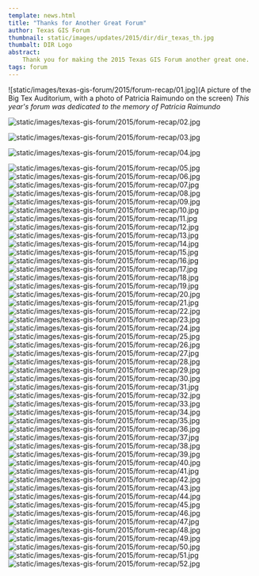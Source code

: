 ```yaml
---
template: news.html
title: "Thanks for Another Great Forum"
author: Texas GIS Forum
thumbnail: static/images/updates/2015/dir/dir_texas_th.jpg
thumbalt: DIR Logo
abstract:
    Thank you for making the 2015 Texas GIS Forum another great one.
tags: forum
---
```

![static/images/texas-gis-forum/2015/forum-recap/01.jpg](A picture of the Big Tex Auditorium, with a photo of Patricia Raimundo on the screen)
*This year's forum was dedicated to the memory of Patricia Raimundo*

![static/images/texas-gis-forum/2015/forum-recap/02.jpg]()

![static/images/texas-gis-forum/2015/forum-recap/03.jpg]()

![static/images/texas-gis-forum/2015/forum-recap/04.jpg]()

![static/images/texas-gis-forum/2015/forum-recap/05.jpg]()
![static/images/texas-gis-forum/2015/forum-recap/06.jpg]()
![static/images/texas-gis-forum/2015/forum-recap/07.jpg]()
![static/images/texas-gis-forum/2015/forum-recap/08.jpg]()
![static/images/texas-gis-forum/2015/forum-recap/09.jpg]()
![static/images/texas-gis-forum/2015/forum-recap/10.jpg]()
![static/images/texas-gis-forum/2015/forum-recap/11.jpg]()
![static/images/texas-gis-forum/2015/forum-recap/12.jpg]()
![static/images/texas-gis-forum/2015/forum-recap/13.jpg]()
![static/images/texas-gis-forum/2015/forum-recap/14.jpg]()
![static/images/texas-gis-forum/2015/forum-recap/15.jpg]()
![static/images/texas-gis-forum/2015/forum-recap/16.jpg]()
![static/images/texas-gis-forum/2015/forum-recap/17.jpg]()
![static/images/texas-gis-forum/2015/forum-recap/18.jpg]()
![static/images/texas-gis-forum/2015/forum-recap/19.jpg]()
![static/images/texas-gis-forum/2015/forum-recap/20.jpg]()
![static/images/texas-gis-forum/2015/forum-recap/21.jpg]()
![static/images/texas-gis-forum/2015/forum-recap/22.jpg]()
![static/images/texas-gis-forum/2015/forum-recap/23.jpg]()
![static/images/texas-gis-forum/2015/forum-recap/24.jpg]()
![static/images/texas-gis-forum/2015/forum-recap/25.jpg]()
![static/images/texas-gis-forum/2015/forum-recap/26.jpg]()
![static/images/texas-gis-forum/2015/forum-recap/27.jpg]()
![static/images/texas-gis-forum/2015/forum-recap/28.jpg]()
![static/images/texas-gis-forum/2015/forum-recap/29.jpg]()
![static/images/texas-gis-forum/2015/forum-recap/30.jpg]()
![static/images/texas-gis-forum/2015/forum-recap/31.jpg]()
![static/images/texas-gis-forum/2015/forum-recap/32.jpg]()
![static/images/texas-gis-forum/2015/forum-recap/33.jpg]()
![static/images/texas-gis-forum/2015/forum-recap/34.jpg]()
![static/images/texas-gis-forum/2015/forum-recap/35.jpg]()
![static/images/texas-gis-forum/2015/forum-recap/36.jpg]()
![static/images/texas-gis-forum/2015/forum-recap/37.jpg]()
![static/images/texas-gis-forum/2015/forum-recap/38.jpg]()
![static/images/texas-gis-forum/2015/forum-recap/39.jpg]()
![static/images/texas-gis-forum/2015/forum-recap/40.jpg]()
![static/images/texas-gis-forum/2015/forum-recap/41.jpg]()
![static/images/texas-gis-forum/2015/forum-recap/42.jpg]()
![static/images/texas-gis-forum/2015/forum-recap/43.jpg]()
![static/images/texas-gis-forum/2015/forum-recap/44.jpg]()
![static/images/texas-gis-forum/2015/forum-recap/45.jpg]()
![static/images/texas-gis-forum/2015/forum-recap/46.jpg]()
![static/images/texas-gis-forum/2015/forum-recap/47.jpg]()
![static/images/texas-gis-forum/2015/forum-recap/48.jpg]()
![static/images/texas-gis-forum/2015/forum-recap/49.jpg]()
![static/images/texas-gis-forum/2015/forum-recap/50.jpg]()
![static/images/texas-gis-forum/2015/forum-recap/51.jpg]()
![static/images/texas-gis-forum/2015/forum-recap/52.jpg]()
